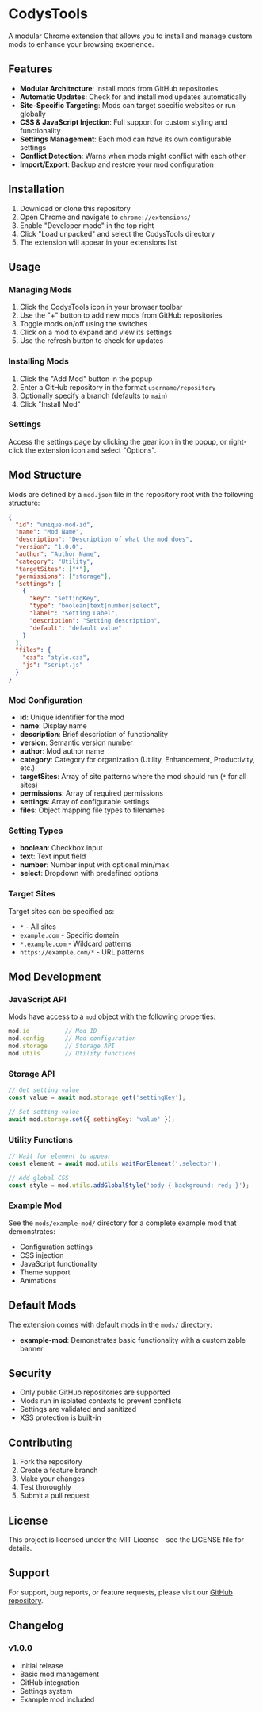 # CodysTools

A modular Chrome extension that allows you to install and manage custom mods to enhance your browsing experience.

## Features

- **Modular Architecture**: Install mods from GitHub repositories
- **Automatic Updates**: Check for and install mod updates automatically
- **Site-Specific Targeting**: Mods can target specific websites or run globally
- **CSS & JavaScript Injection**: Full support for custom styling and functionality
- **Settings Management**: Each mod can have its own configurable settings
- **Conflict Detection**: Warns when mods might conflict with each other
- **Import/Export**: Backup and restore your mod configuration

## Installation

1. Download or clone this repository
2. Open Chrome and navigate to `chrome://extensions/`
3. Enable "Developer mode" in the top right
4. Click "Load unpacked" and select the CodysTools directory
5. The extension will appear in your extensions list

## Usage

### Managing Mods

1. Click the CodysTools icon in your browser toolbar
2. Use the "+" button to add new mods from GitHub repositories
3. Toggle mods on/off using the switches
4. Click on a mod to expand and view its settings
5. Use the refresh button to check for updates

### Installing Mods

1. Click the "Add Mod" button in the popup
2. Enter a GitHub repository in the format `username/repository`
3. Optionally specify a branch (defaults to `main`)
4. Click "Install Mod"

### Settings

Access the settings page by clicking the gear icon in the popup, or right-click the extension icon and select "Options".

## Mod Structure

Mods are defined by a `mod.json` file in the repository root with the following structure:

```json
{
  "id": "unique-mod-id",
  "name": "Mod Name",
  "description": "Description of what the mod does",
  "version": "1.0.0",
  "author": "Author Name",
  "category": "Utility",
  "targetSites": ["*"],
  "permissions": ["storage"],
  "settings": [
    {
      "key": "settingKey",
      "type": "boolean|text|number|select",
      "label": "Setting Label",
      "description": "Setting description",
      "default": "default value"
    }
  ],
  "files": {
    "css": "style.css",
    "js": "script.js"
  }
}
```

### Mod Configuration

- **id**: Unique identifier for the mod
- **name**: Display name
- **description**: Brief description of functionality
- **version**: Semantic version number
- **author**: Mod author name
- **category**: Category for organization (Utility, Enhancement, Productivity, etc.)
- **targetSites**: Array of site patterns where the mod should run (`*` for all sites)
- **permissions**: Array of required permissions
- **settings**: Array of configurable settings
- **files**: Object mapping file types to filenames

### Setting Types

- **boolean**: Checkbox input
- **text**: Text input field
- **number**: Number input with optional min/max
- **select**: Dropdown with predefined options

### Target Sites

Target sites can be specified as:
- `*` - All sites
- `example.com` - Specific domain
- `*.example.com` - Wildcard patterns
- `https://example.com/*` - URL patterns

## Mod Development

### JavaScript API

Mods have access to a `mod` object with the following properties:

```javascript
mod.id          // Mod ID
mod.config      // Mod configuration
mod.storage     // Storage API
mod.utils       // Utility functions
```

### Storage API

```javascript
// Get setting value
const value = await mod.storage.get('settingKey');

// Set setting value
await mod.storage.set({ settingKey: 'value' });
```

### Utility Functions

```javascript
// Wait for element to appear
const element = await mod.utils.waitForElement('.selector');

// Add global CSS
const style = mod.utils.addGlobalStyle('body { background: red; }');
```

### Example Mod

See the `mods/example-mod/` directory for a complete example mod that demonstrates:
- Configuration settings
- CSS injection
- JavaScript functionality
- Theme support
- Animations

## Default Mods

The extension comes with default mods in the `mods/` directory:

- **example-mod**: Demonstrates basic functionality with a customizable banner

## Security

- Only public GitHub repositories are supported
- Mods run in isolated contexts to prevent conflicts
- Settings are validated and sanitized
- XSS protection is built-in

## Contributing

1. Fork the repository
2. Create a feature branch
3. Make your changes
4. Test thoroughly
5. Submit a pull request

## License

This project is licensed under the MIT License - see the LICENSE file for details.

## Support

For support, bug reports, or feature requests, please visit our [GitHub repository](https://github.com/codyklr/CodysTools).

## Changelog

### v1.0.0
- Initial release
- Basic mod management
- GitHub integration
- Settings system
- Example mod included
